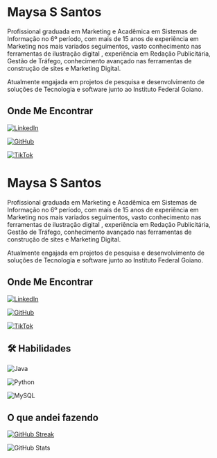 # Maysa S Santos

Profissional graduada em Marketing e Acadêmica em Sistemas de Informação no 6º período, com mais de 15 anos de experiência em Marketing nos mais variados seguimentos, vasto conhecimento nas ferramentas de ilustração digital , experiência em Redação Publicitária, Gestão de Tráfego, conhecimento avançado nas ferramentas de construção de sites e Marketing Digital.

Atualmente engajada em projetos de pesquisa e desenvolvimento de soluções de Tecnologia e software junto ao Instituto Federal Goiano.

## Onde Me Encontrar

[![LinkedIn](https://img.shields.io/badge/LinkedIn-0077B5?style=for-the-badge&logo=linkedin&logoColor=white)](https://www.linkedin.com/in/maysa-santos-mkt/)

[![GitHub](https://img.shields.io/badge/GitHub-100000?style=for-the-badge&logo=github&logoColor=white)](https://github.com/maysamkt)

[![TikTok](https://img.shields.io/badge/TikTok-00000?logo=TikTok&logoColor=fff&color=000)](https://www.tiktok.com/@maysamkt)

# Maysa S Santos

Profissional graduada em Marketing e Acadêmica em Sistemas de Informação no 6º período, com mais de 15 anos de experiência em Marketing nos mais variados seguimentos, vasto conhecimento nas ferramentas de ilustração digital , experiência em Redação Publicitária, Gestão de Tráfego, conhecimento avançado nas ferramentas de construção de sites e Marketing Digital.

Atualmente engajada em projetos de pesquisa e desenvolvimento de soluções de Tecnologia e software junto ao Instituto Federal Goiano.

##  Onde Me Encontrar

[![LinkedIn](https://img.shields.io/badge/LinkedIn-0077B5?style=for-the-badge&logo=linkedin&logoColor=white)](https://www.linkedin.com/in/maysa-santos-mkt/) 

[![GitHub](https://img.shields.io/badge/GitHub-100000?style=for-the-badge&logo=github&logoColor=white)](https://github.com/maysamkt)

 [![TikTok](https://img.shields.io/badge/TikTok-00000?logo=TikTok&logoColor=fff&color=000)](https://www.tiktok.com/@maysamkt)



## 🛠 Habilidades


![Java](https://img.shields.io/badge/Java-000?style=for-the-badge&logo=java) 

![Python](https://img.shields.io/badge/Python-14354C?style=for-the-badge&logo=python&logoColor=white)

![MySQL](https://img.shields.io/badge/MySQL-00000F?style=for-the-badge&logo=mysql&logoColor=white)


## O que andei fazendo



[![GitHub Streak](https://streak-stats.demolab.com?user=Maysamkt&theme=dark&locale=pt_BR&date_format=j%20M%5B%20Y%5D)](https://git.io/streak-stats)

![GitHub Stats](https://github-readme-stats.vercel.app/api?username=Maysamkt&theme=neon&bg_color=&border_color=000&show_icons=true&icon_color=neon&title_color=F&text_color=)